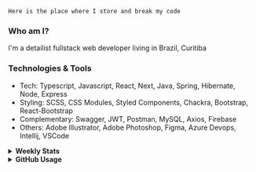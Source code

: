 ```
Here is the place where I store and break my code
```
### Who am I?
I'm a detailist fullstack web developer living in Brazil, Curitiba

### Technologies & Tools
- Tech: Typescript, Javascript, React, Next, Java, Spring, Hibernate, Node, Express
- Styling: SCSS, CSS Modules, Styled Components, Chackra, Bootstrap, React-Bootstrap
- Complementary: Swagger, JWT, Postman, MySQL, Axios, Firebase
- Others: Adobe Illustrator, Adobe Photoshop, Figma, Azure Devops, Intellij, VSCode

<details>
  <summary><b> Weekly Stats</b></summary>
<!--START_SECTION:waka-->

```text
TypeScript   25 hrs 49 mins  █████████████░░░░░░░░░░░░   51.54 %
CSS          10 hrs 6 mins   █████░░░░░░░░░░░░░░░░░░░░   20.18 %
JavaScript   9 hrs 21 mins   ████▓░░░░░░░░░░░░░░░░░░░░   18.66 %
JSON         2 hrs 12 mins   █░░░░░░░░░░░░░░░░░░░░░░░░   04.40 %
Other        1 hr 9 mins     ▓░░░░░░░░░░░░░░░░░░░░░░░░   02.30 %
```

<!--END_SECTION:waka-->
</details>

<details>
  <summary><b> GitHub Usage</b></summary>
  
[![Top Langs](https://github-readme-stats.vercel.app/api/top-langs/?username=gxlpes&&langs_count=9&layout=compact)](https://github.com/anuraghazra/github-readme-stats)

</details>

